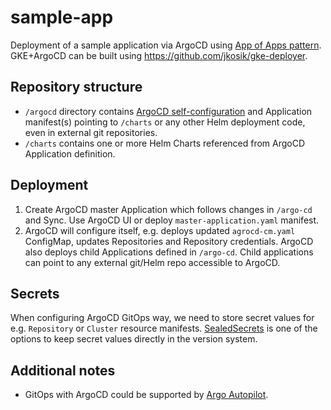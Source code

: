 # sample-app
Deployment of a sample application via ArgoCD using [App of Apps pattern](https://argoproj.github.io/argo-cd/operator-manual/declarative-setup/#app-of-apps).
GKE+ArgoCD can be built using https://github.com/jkosik/gke-deployer.

## Repository structure
- `/argocd` directory contains [ArgoCD self-configuration](https://argoproj.github.io/argo-cd/operator-manual/declarative-setup/#atomic-configuration) and Application manifest(s) pointing to `/charts` or any other Helm deployment code, even in external git repositories.
- `/charts` contains one or more Helm Charts referenced from ArgoCD Application definition.

## Deployment
1. Create ArgoCD master Application which follows changes in `/argo-cd` and Sync. Use ArgoCD UI or deploy `master-application.yaml` manifest.
2. ArgoCD will configure itself, e.g. deploys updated `agrocd-cm.yaml` ConfigMap, updates Repositories and Repository credentials.
ArgoCD also deploys child Applications defined in `/argo-cd`. Child applications can point to any external git/Helm repo accessible to ArgoCD.

## Secrets
When configuring ArgoCD GitOps way, we need to store secret values for e.g. `Repository` or `Cluster` resource manifests. [SealedSecrets](https://github.com/jkosik/gke-deployer#secrets-management) is one of the options to keep secret values directly in the version system.

## Additional notes
- GitOps with ArgoCD could be supported by [Argo Autopilot](https://github.com/argoproj-labs/argocd-autopilot).